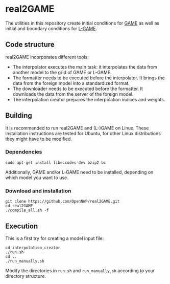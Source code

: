 # real2GAME

The utilities in this repository create initial conditions for [GAME](https://github.com/OpenNWP/GAME) as well as initial and boundary conditions for [L-GAME](https://github.com/OpenNWP/L-GAME).

## Code structure

real2GAME incorporates different tools:

* The interpolator executes the main task: it interpolates the data from another model to the grid of GAME or L-GAME.
* The formatter needs to be executed before the interpolator. It brings the data from the foreign model into a standardized format.
* The downloader needs to be executed before the formatter. It downloads the data from the server of the foreign model.
* The interpolation creator prepares the interpolation indices and weights.

## Building

It is recommended to run real2GAME and (L-)GAME on Linux. These installation instructions are tested for Ubuntu, for other Linux distributions they might have to be modified.

### Dependencies

	sudo apt-get install libeccodes-dev bzip2 bc

Additionally, GAME and/or L-GAME need to be installed, depending on which model you want to use.

### Download and installation

	git clone https://github.com/OpenNWP/real2GAME.git
	cd real2GAME
	./compile_all.sh -f

## Execution

This is a first try for creating a model input file:

	cd interpolation_creator
	./run.sh
	cd ..
	./run_manually.sh

Modify the directories in `run.sh` and `run_manually.sh` according to your directory structure.
	
